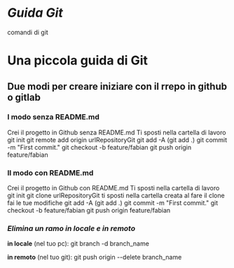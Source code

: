 # _Guida Git_

comandi di git

# **Una piccola guida di Git**

## Due modi per creare iniziare con il rrepo in github o gitlab

### I modo senza README.md

Crei il progetto in Github senza README.md
Ti sposti nella cartella di lavoro
git init
git remote add origin urlRepositoryGit
git add -A (git add .)
git commit -m "First commit."
git checkout -b feature/fabian
git push origin feature/fabian

### II modo con README.md

Crei il progetto in Github con README.md
Ti sposti nella cartella di lavoro
git init
git clone urlRepositoryGit
ti sposti nella cartella creata al fare il clone
fai le tue modifiche
git add -A (git add .)
git commit -m "First commit."
git checkout -b feature/fabian
git push origin feature/fabian

### **_Elimina un ramo in locale e in remoto_**

**in locale** (nel tuo pc): git branch -d branch_name

**in remoto** (nel tuo git): git push origin --delete branch_name
